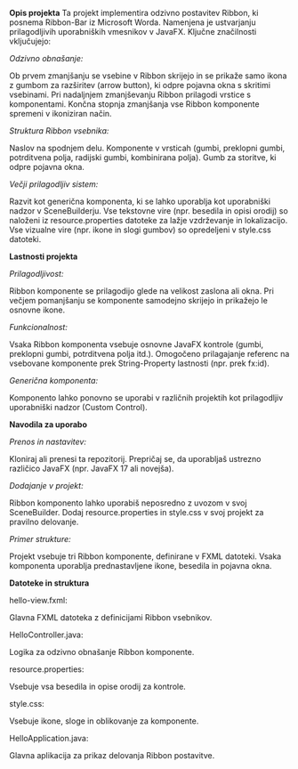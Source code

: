 **Opis projekta**
Ta projekt implementira odzivno postavitev Ribbon, ki posnema Ribbon-Bar iz Microsoft Worda. Namenjena je ustvarjanju prilagodljivih uporabniških vmesnikov v JavaFX. Ključne značilnosti vključujejo:

_Odzivno obnašanje:_

Ob prvem zmanjšanju se vsebine v Ribbon skrijejo in se prikaže samo ikona z gumbom za razširitev (arrow button), ki odpre pojavna okna s skritimi vsebinami.
Pri nadaljnjem zmanjševanju Ribbon prilagodi vrstice s komponentami.
Končna stopnja zmanjšanja vse Ribbon komponente spremeni v ikoniziran način.

_Struktura Ribbon vsebnika:_

Naslov na spodnjem delu.
Komponente v vrsticah (gumbi, preklopni gumbi, potrditvena polja, radijski gumbi, kombinirana polja).
Gumb za storitve, ki odpre pojavna okna.

_Večji prilagodljiv sistem:_

Razvit kot generična komponenta, ki se lahko uporablja kot uporabniški nadzor v SceneBuilderju.
Vse tekstovne vire (npr. besedila in opisi orodij) so naloženi iz resource.properties datoteke za lažje vzdrževanje in lokalizacijo.
Vse vizualne vire (npr. ikone in slogi gumbov) so opredeljeni v style.css datoteki.

**Lastnosti projekta**

_Prilagodljivost:_

Ribbon komponente se prilagodijo glede na velikost zaslona ali okna.
Pri večjem pomanjšanju se komponente samodejno skrijejo in prikažejo le osnovne ikone.

_Funkcionalnost:_

Vsaka Ribbon komponenta vsebuje osnovne JavaFX kontrole (gumbi, preklopni gumbi, potrditvena polja itd.).
Omogočeno prilagajanje referenc na vsebovane komponente prek String-Property lastnosti (npr. prek fx:id).

_Generična komponenta:_

Komponento lahko ponovno se uporabi v različnih projektih kot prilagodljiv uporabniški nadzor (Custom Control).

**Navodila za uporabo**

_Prenos in nastavitev:_

Kloniraj ali prenesi ta repozitorij.
Prepričaj se, da uporabljaš ustrezno različico JavaFX (npr. JavaFX 17 ali novejša).

_Dodajanje v projekt:_

Ribbon komponento lahko uporabiš neposredno z uvozom v svoj SceneBuilder.
Dodaj resource.properties in style.css v svoj projekt za pravilno delovanje.

_Primer strukture:_

Projekt vsebuje tri Ribbon komponente, definirane v FXML datoteki.
Vsaka komponenta uporablja prednastavljene ikone, besedila in pojavna okna.

**Datoteke in struktura**

hello-view.fxml:

Glavna FXML datoteka z definicijami Ribbon vsebnikov.

HelloController.java:

Logika za odzivno obnašanje Ribbon komponente.

resource.properties:

Vsebuje vsa besedila in opise orodij za kontrole.

style.css:

Vsebuje ikone, sloge in oblikovanje za komponente.

HelloApplication.java:

Glavna aplikacija za prikaz delovanja Ribbon postavitve.
